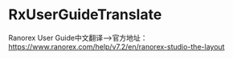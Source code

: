# RxUserGuideTranslate
Ranorex User Guide中文翻译-->官方地址：https://www.ranorex.com/help/v7.2/en/ranorex-studio-the-layout
